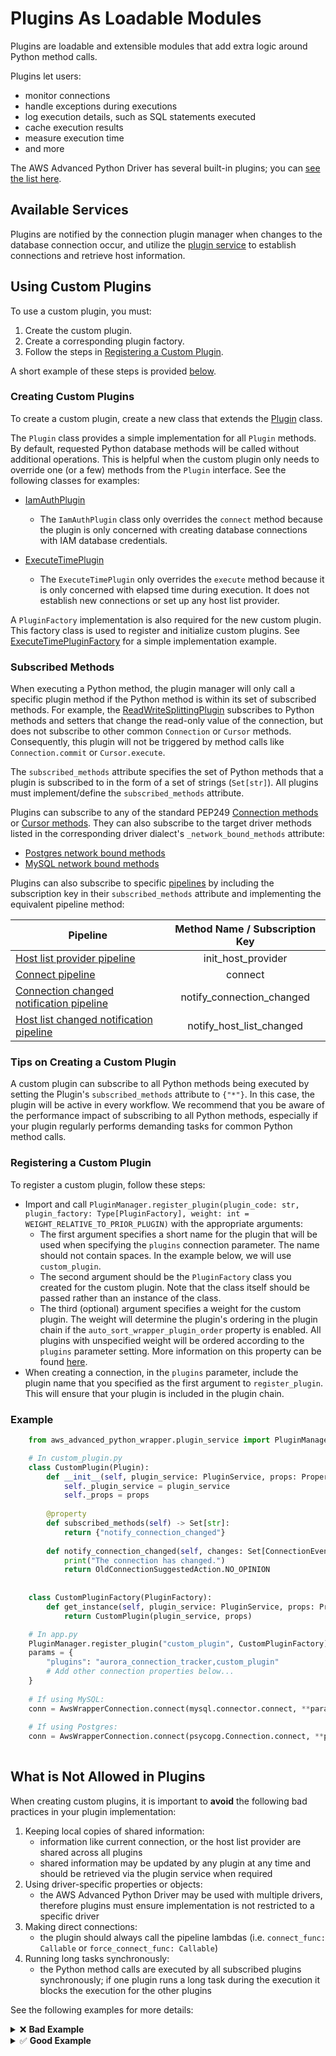 # Plugins As Loadable Modules
Plugins are loadable and extensible modules that add extra logic around Python method calls.

Plugins let users:
- monitor connections
- handle exceptions during executions
- log execution details, such as SQL statements executed
- cache execution results
- measure execution time
- and more

The AWS Advanced Python Driver has several built-in plugins; you can [see the list here](../../docs/using-the-python-driver/UsingThePythonDriver.md#list-of-available-plugins).

## Available Services

Plugins are notified by the connection plugin manager when changes to the database connection occur, and utilize the [plugin service](./PluginService.md) to establish connections and retrieve host information. 

## Using Custom Plugins

To use a custom plugin, you must:
1. Create the custom plugin.
2. Create a corresponding plugin factory.
3. Follow the steps in [Registering a Custom Plugin](#registering-a-custom-plugin).

A short example of these steps is provided [below](#Example).

### Creating Custom Plugins

To create a custom plugin, create a new class that extends the [Plugin](/aws_advanced_python_wrapper/plugin.py) class.

The `Plugin` class provides a simple implementation for all `Plugin` methods. By default, requested Python database methods will be called without additional operations. This is helpful when the custom plugin only needs to override one (or a few) methods from the `Plugin` interface.
See the following classes for examples:

- [IamAuthPlugin](/aws_advanced_python_wrapper/iam_plugin.py)
    - The `IamAuthPlugin` class only overrides the `connect` method because the plugin is only concerned with creating
      database connections with IAM database credentials.

- [ExecuteTimePlugin](/aws_advanced_python_wrapper/execute_time_plugin.py)
    - The `ExecuteTimePlugin` only overrides the `execute` method because it is only concerned with elapsed time during execution. It does not establish new connections or set up any host list provider.

A `PluginFactory` implementation is also required for the new custom plugin. This factory class is used to register and initialize custom plugins. See [ExecuteTimePluginFactory](/aws_advanced_python_wrapper/execute_time_plugin.py) for a simple implementation example.

### Subscribed Methods

When executing a Python method, the plugin manager will only call a specific plugin method if the Python method is within its set of subscribed methods. For example, the [ReadWriteSplittingPlugin](/aws_advanced_python_wrapper/read_write_splitting_plugin.py) subscribes to Python methods and setters that change the read-only value of the connection, but does not subscribe to other common `Connection` or `Cursor` methods. Consequently, this plugin will not be triggered by method calls like `Connection.commit` or `Cursor.execute`.

The `subscribed_methods` attribute specifies the set of Python methods that a plugin is subscribed to in the form of a set of strings (`Set[str]`). All plugins must implement/define the `subscribed_methods` attribute.

Plugins can subscribe to any of the standard PEP249 [Connection methods](https://peps.python.org/pep-0249/#connection-methods) or [Cursor methods](https://peps.python.org/pep-0249/#cursor-methods). They can also subscribe to the target driver methods listed in the corresponding driver dialect's `_network_bound_methods` attribute:
- [Postgres network bound methods](/aws_advanced_python_wrapper/pg_driver_dialect.py)
- [MySQL network bound methods](/aws_advanced_python_wrapper/mysql_driver_dialect.py)

Plugins can also subscribe to specific [pipelines](./Pipelines.md) by including the subscription key in their `subscribed_methods` attribute and implementing the equivalent pipeline method:

| Pipeline                                                                                            | Method Name / Subscription Key |
|-----------------------------------------------------------------------------------------------------|:------------------------------:|
| [Host list provider pipeline](./Pipelines.md#host-list-provider-pipeline)                           |       init_host_provider       |
| [Connect pipeline](./Pipelines.md#connect-pipeline)                                                 |            connect             |
| [Connection changed notification pipeline](./Pipelines.md#connection-changed-notification-pipeline) |   notify_connection_changed    |
| [Host list changed notification pipeline](./Pipelines.md#host-list-changed-notification-pipeline)   |    notify_host_list_changed    |                                                                      

### Tips on Creating a Custom Plugin

A custom plugin can subscribe to all Python methods being executed by setting the Plugin's `subscribed_methods` attribute to `{"*"}`. In this case, the plugin will be active in every workflow. We recommend that you be aware of the performance impact of subscribing to all Python methods, especially if your plugin regularly performs demanding tasks for common Python method calls.

### Registering a Custom Plugin
To register a custom plugin, follow these steps:
- Import and call `PluginManager.register_plugin(plugin_code: str, plugin_factory: Type[PluginFactory], weight: int = WEIGHT_RELATIVE_TO_PRIOR_PLUGIN)` with the appropriate arguments: 
  - The first argument specifies a short name for the plugin that will be used when specifying the `plugins` connection parameter. The name should not contain spaces. In the example below, we will use `custom_plugin`.
  - The second argument should be the `PluginFactory` class you created for the custom plugin. Note that the class itself should be passed rather than an instance of the class.
  - The third (optional) argument specifies a weight for the custom plugin. The weight will determine the plugin's ordering in the plugin chain if the `auto_sort_wrapper_plugin_order` property is enabled. All plugins with unspecified weight will be ordered according to the `plugins` parameter setting. More information on this property can be found [here](../../docs/using-the-python-driver/UsingThePythonDriver.md#connection-plugin-manager-parameters).
- When creating a connection, in the `plugins` parameter, include the plugin name that you specified as the first argument to `register_plugin`. This will ensure that your plugin is included in the plugin chain.

### Example
```python
    from aws_advanced_python_wrapper.plugin_service import PluginManager

    # In custom_plugin.py
    class CustomPlugin(Plugin):
        def __init__(self, plugin_service: PluginService, props: Properties):
            self._plugin_service = plugin_service
            self._props = props
            
        @property
        def subscribed_methods(self) -> Set[str]:
            return {"notify_connection_changed"}
        
        def notify_connection_changed(self, changes: Set[ConnectionEvent]) -> OldConnectionSuggestedAction:
            print("The connection has changed.")
            return OldConnectionSuggestedAction.NO_OPINION
        
        
    class CustomPluginFactory(PluginFactory):
        def get_instance(self, plugin_service: PluginService, props: Properties) -> Plugin:
            return CustomPlugin(plugin_service, props)

    # In app.py
    PluginManager.register_plugin("custom_plugin", CustomPluginFactory)
    params = {
        "plugins": "aurora_connection_tracker,custom_plugin"
        # Add other connection properties below...
    }
    
    # If using MySQL:
    conn = AwsWrapperConnection.connect(mysql.connector.connect, **params)
    
    # If using Postgres:
    conn = AwsWrapperConnection.connect(psycopg.Connection.connect, **params)
    
```

## What is Not Allowed in Plugins

When creating custom plugins, it is important to **avoid** the following bad practices in your plugin implementation:

1. Keeping local copies of shared information:
   - information like current connection, or the host list provider are shared across all plugins
   - shared information may be updated by any plugin at any time and should be retrieved via the plugin service when required
2. Using driver-specific properties or objects:
   - the AWS Advanced Python Driver may be used with multiple drivers, therefore plugins must ensure implementation is not restricted to a specific driver
3. Making direct connections:
   - the plugin should always call the pipeline lambdas (i.e. `connect_func: Callable` or `force_connect_func: Callable`)
4. Running long tasks synchronously:
   - the Python method calls are executed by all subscribed plugins synchronously; if one plugin runs a long task during the execution it blocks the execution for the other plugins

See the following examples for more details:

<details><summary>❌ <strong>Bad Example</strong></summary>

```python
class BadPlugin(Plugin):
    def __init__(self, plugin_service: PluginService, props: Properties):
        self._plugin_service = plugin_service
        self._props = props

        # Bad Practice #1: keeping local copies of items
        # Plugins should not keep local copies of the host list provider, the topology or the connection.
        # The host list provider is stored in the Plugin Service and can be modified by other plugins,
        # therefore it should be retrieved by accessing plugin_service.host_list_provider when it is needed.
        self._host_list_provider = self._plugin_service.host_list_provider

    def subscribed_methods(self) -> Set[str]:
        return {"*"}

    def connect(
            self,
            target_driver_func: Callable,
            driver_dialect: DriverDialect,
            host_info: HostInfo,
            props: Properties,
            is_initial_connection: bool,
            connect_func: Callable) -> Connection:
        # Bad Practice #2: using driver-specific parameters.
        # Not all drivers support the same configuration parameters. For instance, MySQL Connector/Python uses the
        # "database" parameter to specify which database to connect to, but psycopg uses "dbname".
        if props.get("dbname") is None:
            props["dbname"] = "default_database"

        # Bad Practice #3: Making direct connections
        return psycopg.Connection.connect(**props)
```
</details>

<details><summary>✅ <strong>Good Example</strong></summary>

```python
class GoodPlugin(Plugin):
    def __init__(self, plugin_service: PluginService, props: Properties):
        self._plugin_service = plugin_service
        self._props = props

    def subscribed_methods(self) -> Set[str]:
        return {"*"}
    
    def execute(self, target: type, method_name: str, execute_func: Callable, *args: Any, **kwargs: Any) -> Any:
        if len(self._plugin_service.hosts) == 0:
            # Re-fetch host info if it is empty.
            self._plugin_service.force_refresh_host_list()
            
        return execute_func()

    def connect(
            self,
            target_driver_func: Callable,
            driver_dialect: DriverDialect,
            host_info: HostInfo,
            props: Properties,
            is_initial_connection: bool,
            connect_func: Callable) -> Connection:
        # Use the DATABASE wrapper property. This property will be converted to the correct target driver property by
        # the current DriverDialect.
        if props.get(WrapperProperties.DATABASE.name) is None:
            props[WrapperProperties.DATABASE.name] = "default_database"

        # Call the pipeline lambda to connect.
        return connect_func()
```
</details>
